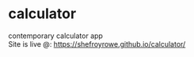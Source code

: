 # calculator
contemporary calculator app <br/>
Site is live @: https://shefroyrowe.github.io/calculator/
